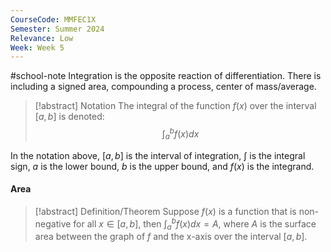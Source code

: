 ```yaml
---
CourseCode: MMFEC1X
Semester: Summer 2024
Relevance: Low
Week: Week 5
---
```

#school-note 
Integration is the opposite reaction of differentiation. There is including a signed area, compounding a process, center of mass/average.
> [!abstract] Notation
> The integral of the function $f(x)$ over the interval $[a, b]$ is denoted:
> $$\int_{a}^{b}f(x)dx$$

In the notation above, $[a, b]$ is the interval of integration, $\int$ is the integral sign, $a$ is the lower bound, $b$ is the upper bound, and $f(x)$ is the integrand.
#### Area
> [!abstract] Definition/Theorem
> Suppose $f(x)$ is a function that is non-negative for all $x \in [a, b]$, then $\int_{a}^b f(x)dx = A$, where $A$ is the surface area between the graph of $f$ and the x-axis over the interval $[a, b]$.


